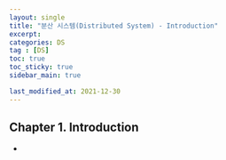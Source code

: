 ```yaml
---
layout: single
title: "분산 시스템(Distributed System) - Introduction"
excerpt: 
categories: DS
tag : [DS]
toc: true
toc_sticky: true
sidebar_main: true

last_modified_at: 2021-12-30
---
```


## Chapter 1. Introduction

- 